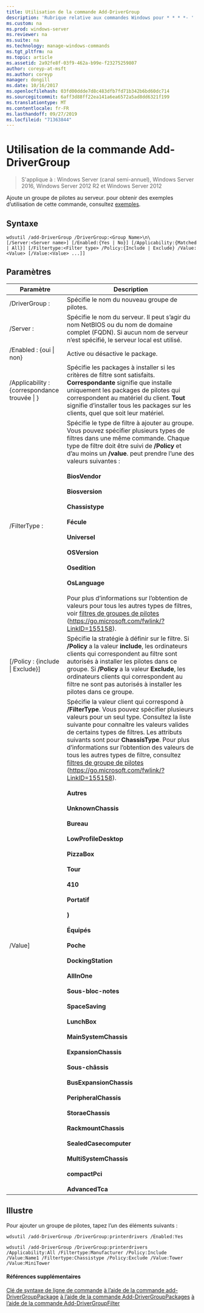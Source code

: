 ```yaml
---
title: Utilisation de la commande Add-DriverGroup
description: 'Rubrique relative aux commandes Windows pour * * * *- '
ms.custom: na
ms.prod: windows-server
ms.reviewer: na
ms.suite: na
ms.technology: manage-windows-commands
ms.tgt_pltfrm: na
ms.topic: article
ms.assetid: 2a92fe8f-03f9-462a-b99e-f23275259807
author: coreyp-at-msft
ms.author: coreyp
manager: dongill
ms.date: 10/16/2017
ms.openlocfilehash: 03fd00ddde7d8c483dfb7fd71b342b6bd60dc714
ms.sourcegitcommit: 6aff3d88ff22ea141a6ea6572a5ad8dd6321f199
ms.translationtype: MT
ms.contentlocale: fr-FR
ms.lasthandoff: 09/27/2019
ms.locfileid: "71363844"
---
```

# <a name="using-the-add-drivergroup-command"></a>Utilisation de la commande Add-DriverGroup

>S'applique à : Windows Server (canal semi-annuel), Windows Server 2016, Windows Server 2012 R2 et Windows Server 2012

Ajoute un groupe de pilotes au serveur.
pour obtenir des exemples d’utilisation de cette commande, consultez [exemples](#BKMK_examples).
## <a name="syntax"></a>Syntaxe
```
wdsutil /add-DriverGroup /DriverGroup:<Group Name>\n\
[/Server:<Server name>] [/Enabled:{Yes | No}] [/Applicability:{Matched | All}] [/Filtertype:<Filter type> /Policy:{Include | Exclude} /Value:<Value> [/Value:<Value> ...]]
```
## <a name="parameters"></a>Paramètres

|              Paramètre              |                                                                                                                                                                                                                                                                                                                                                                                                                                                                                                                                                                                                     Description                                                                                                                                                                                                                                                                                                                                                                                                                                                                                                                                                                                                      |
|-------------------------------------|----------------------------------------------------------------------------------------------------------------------------------------------------------------------------------------------------------------------------------------------------------------------------------------------------------------------------------------------------------------------------------------------------------------------------------------------------------------------------------------------------------------------------------------------------------------------------------------------------------------------------------------------------------------------------------------------------------------------------------------------------------------------------------------------------------------------------------------------------------------------------------------------------------------------------------------------------------------------------------------------------------------------------------------------------------------------------------------------------------------------------------------------------------------------------------------------------------------------|
|      /DriverGroup : <Group Name>      |                                                                                                                                                                                                                                                                                                                                                                                                                                                                                                                                                                                     Spécifie le nom du nouveau groupe de pilotes.                                                                                                                                                                                                                                                                                                                                                                                                                                                                                                                                                                                      |
|        /Server : <Server name>        |                                                                                                                                                                                                                                                                                                                                                                                                                                                                                                                                        Spécifie le nom du serveur. Il peut s’agir du nom NetBIOS ou du nom de domaine complet (FQDN). Si aucun nom de serveur n’est spécifié, le serveur local est utilisé.                                                                                                                                                                                                                                                                                                                                                                                                                                                                                                                                         |
|      /Enabled : {oui &#124; non}       |                                                                                                                                                                                                                                                                                                                                                                                                                                                                                                                                                                                           Active ou désactive le package.                                                                                                                                                                                                                                                                                                                                                                                                                                                                                                                                                                                           |
| /Applicability : {correspondance trouvée &#124; } |                                                                                                                                                                                                                                                                                                                                                                                                                                                                                        Spécifie les packages à installer si les critères de filtre sont satisfaits. **Correspondante** signifie que installe uniquement les packages de pilotes qui correspondent au matériel du client. **Tout** signifie d’installer tous les packages sur les clients, quel que soit leur matériel.                                                                                                                                                                                                                                                                                                                                                                                                                                                                                        |
|      /FilterType : <Filtertype>       |                                                                                                                                                                                                                                                                          Spécifie le type de filtre à ajouter au groupe. Vous pouvez spécifier plusieurs types de filtres dans une même commande. Chaque type de filtre doit être suivi de **/Policy** et d’au moins un **/value**. <Filtertype> peut prendre l’une des valeurs suivantes :<br /><br />**BiosVendor**<br /><br />**Biosversion**<br /><br />**Chassistype**<br /><br />**Fécule**<br /><br />**Universel**<br /><br />**OSVersion**<br /><br />**Osedition**<br /><br />**OsLanguage**<br /><br />Pour plus d’informations sur l’obtention de valeurs pour tous les autres types de filtres, voir [filtres de groupes de pilotes](https://go.microsoft.com/fwlink/?LinkID=155158) (<https://go.microsoft.com/fwlink/?LinkID=155158>).                                                                                                                                                                                                                                                                           |
| [/Policy : {include &#124; Exclude}]  |                                                                                                                                                                                                                                                                                                                                                                                                                                                 Spécifie la stratégie à définir sur le filtre. Si **/Policy** a la valeur **include**, les ordinateurs clients qui correspondent au filtre sont autorisés à installer les pilotes dans ce groupe. Si **/Policy** a la valeur **Exclude**, les ordinateurs clients qui correspondent au filtre ne sont pas autorisés à installer les pilotes dans ce groupe.                                                                                                                                                                                                                                                                                                                                                                                                                                                 |
|          /Value<Value>]           | Spécifie la valeur client qui correspond à **/FilterType**. Vous pouvez spécifier plusieurs valeurs pour un seul type. Consultez la liste suivante pour connaître les valeurs valides de certains types de filtres. Les attributs suivants sont pour **ChassisType**. Pour plus d’informations sur l’obtention des valeurs de tous les autres types de filtre, consultez [filtres de groupe de pilotes](https://go.microsoft.com/fwlink/?LinkID=155158) (<https://go.microsoft.com/fwlink/?LinkID=155158>).<br /><br />**Autres**<br /><br />**UnknownChassis**<br /><br />**Bureau**<br /><br />**LowProfileDesktop**<br /><br />**PizzaBox**<br /><br />**Tour**<br /><br />**410**<br /><br />**Portatif**<br /><br />**)**<br /><br />**Équipés**<br /><br />**Poche**<br /><br />**DockingStation**<br /><br />**AllInOne**<br /><br />**Sous-bloc-notes**<br /><br />**SpaceSaving**<br /><br />**LunchBox**<br /><br />**MainSystemChassis**<br /><br />**ExpansionChassis**<br /><br />**Sous-châssis**<br /><br />**BusExpansionChassis**<br /><br />**PeripheralChassis**<br /><br />**StoraeChassis**<br /><br />**RackmountChassis**<br /><br />**SealedCasecomputer**<br /><br />**MultiSystemChassis**<br /><br />**compactPci**<br /><br />**AdvancedTca** |

## <a name="BKMK_examples"></a>Illustre
Pour ajouter un groupe de pilotes, tapez l’un des éléments suivants :
```
wdsutil /add-DriverGroup /DriverGroup:printerdrivers /Enabled:Yes
```
```
wdsutil /add-DriverGroup /DriverGroup:printerdrivers /Applicability:All /Filtertype:Manufacturer /Policy:Include /Value:Name1 /Filtertype:Chassistype /Policy:Exclude /Value:Tower /Value:MiniTower
```
#### <a name="additional-references"></a>Références supplémentaires
[Clé de syntaxe de ligne de commande](command-line-syntax-key.md)
[à l’aide de la commande add-DriverGroupPackage](using-the-add-drivergrouppackage-command.md)
[à l’aide de la commande Add-DriverGroupPackages](using-the-add-drivergrouppackages-command.md)
[à l’aide de la commande Add-DriverGroupFilter](using-the-add-drivergroupfilter-command.md)
